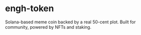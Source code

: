 # engh-token
Solana-based meme coin backed by a real 50-cent plot. Built for community, powered by NFTs and staking.
